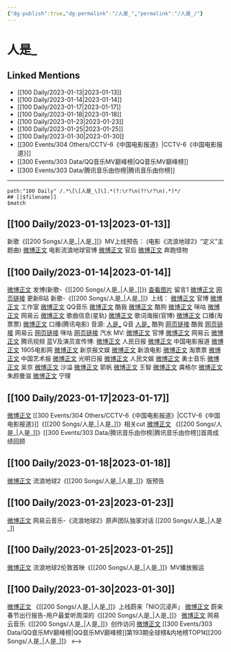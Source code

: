 ```yaml
---
{"dg-publish":true,"dg-permalink":"/人是_","permalink":"/人是_/"}
---
```


# 人是_

## Linked Mentions
- [[100 Daily/2023-01-13\|2023-01-13]]
- [[100 Daily/2023-01-14\|2023-01-14]]
- [[100 Daily/2023-01-17\|2023-01-17]]
- [[100 Daily/2023-01-18\|2023-01-18]]
- [[100 Daily/2023-01-23\|2023-01-23]]
- [[100 Daily/2023-01-25\|2023-01-25]]
- [[100 Daily/2023-01-30\|2023-01-30]]
- [[300 Events/304 Others/CCTV-6《中国电影报道》\|CCTV-6《中国电影报道》]]
- [[300 Events/303 Data/QQ音乐MV巅峰榜\|QQ音乐MV巅峰榜]]
- [[300 Events/303 Data/腾讯音乐由你榜\|腾讯音乐由你榜]]


---

```expander
path:"100 Daily" /.*\[\[人是_\]\].*(?:\r?\n(?!\r?\n).*)*/
## [[$filename]]
$match
```
## [[100 Daily/2023-01-13\|2023-01-13]]
新歌《[[200 Songs/人是_\|人是_]]》MV上线预告：
(电影《流浪地球2》“定义”主题曲)
[微博正文](https://m.weibo.cn/6436669966/4857565025933297) 电影流浪地球官博
[微博正文](https://m.weibo.cn/5248300719/4857566885060603) 官后
[微博正文](https://m.weibo.cn/5991816334/4857565739227308) 奔跑怪物
## [[100 Daily/2023-01-14\|2023-01-14]]
[微博正文](https://m.weibo.cn/1736988591/4857739652368085) 发博(新歌-《[[200 Songs/人是_\|人是_]]》)
[查看图片](https://wx4.sinaimg.cn/large/0088n2Pggy1ha3i4aozjjj30yi06rq3b.jpg) 留言1 [微博正文](https://m.weibo.cn/1736988591/4857542364367633)
[网页链接](https://weibo.cn/sinaurl?u=https%3A%2F%2Fm.bilibili.com%2Fvideo%2FBV1bY41197mq) 更新B站
新歌-《[[200 Songs/人是_\|人是_]]》上线：
[微博正文](https://m.weibo.cn/6436669966/4857786343360058) 官博
[微博正文](https://m.weibo.cn/7478855230/4857781578634241) 工作室
[微博正文](https://m.weibo.cn/2169129705/4857781402731349) QQ音乐
[微博正文](https://m.weibo.cn/1738434147/4857781406663274) 酷我
[微博正文](https://m.weibo.cn/1665103091/4857783751805037) 酷狗
[微博正文](https://m.weibo.cn/1867028705/4857781905526563) 咪咕
[微博正文](https://m.weibo.cn/1721030997/4857781398543076) 网易云
[微博正文](https://m.weibo.cn/6466290670/4857786955206314) 歌曲信息(星轨)
[微博正文](https://m.weibo.cn/6436669966/4857744216294962) 歌词海报(官博)
[微博正文](https://m.weibo.cn/2095820504/4857870895553419) 口播(淘票票)
[微博正文](https://m.weibo.cn/3861674840/4857883983086961) 口播(腾讯电影)
音源:
[人是_](https://weibo.cn/sinaurl?u=https%3A%2F%2Fi.y.qq.com%2Fv8%2Fplaysong.html%3Fsongid%3D391610675%26source%3Dyqq%26ADTAG%3Dhz_wb_sf%26channelId%3D10081987) Q音
[人是_](https://weibo.cn/sinaurl?u=https%3A%2F%2Ft4.kugou.com%2Fsong.html%3Fid%3D6NTjr27B7V3) 酷狗
[网页链接](https://weibo.cn/sinaurl?u=http%3A%2F%2Fm.kuwo.cn%2Fnewh5app%2Fplay_detail%2F258376427) 酷我
[网页链接](https://weibo.cn/sinaurl?u=https%3A%2F%2Fmusic.163.com%2F%23%2Fsong%3Fid%3D2014291207) 网易云
[网页链接](https://weibo.cn/sinaurl?u=https%3A%2F%2Fh5.nf.migu.cn%2Fapp%2Fv4%2Fp%2Fshare%2Fsong%2Findex.html%3Fid%3D600919000008814133) 咪咕
[网页链接](https://weibo.cn/sinaurl?u=https%3A%2F%2Fmusic.douyin.com%2Fqishui%2Fshare%2Ftrack%3Ftrack_id%3D7188060815067449345%26hybrid_sdk_version%3Dbullet%26auto_play_bgm%3D1%26share_platform%3Dweibo) 汽水
MV:
[微博正文](https://m.weibo.cn/6436669966/4857736103201256) 官博
[微博正文](https://m.weibo.cn/1721030997/4857737044034965) 网易云
[微博正文](https://m.weibo.cn/2591595652/4857772875187896) 腾讯视频
蓝V及演员宣传博:
[微博正文](https://m.weibo.cn/2803301701/4857739774528919) 人民日报
[微博正文](https://m.weibo.cn/1261788454/4857750268154182) 中国电影报道
[微博正文](https://m.weibo.cn/1635270132/4857743615199703) 1905电影网
[微博正文](https://m.weibo.cn/1985593262/4857747310380386) 新京报文娱
[微博正文](https://m.weibo.cn/1623886424/4857736100317741) 新浪电影
[微博正文](https://m.weibo.cn/2095820504/4857738800663598) 淘票票
[微博正文](https://m.weibo.cn/1943724947/4857769591575916) 中国艺术报
[微博正文](https://m.weibo.cn/1402977920/4857761629998892) 光明日报
[微博正文](https://m.weibo.cn/7362512027/4857778050702270) 人民文娱
[微博正文](https://m.weibo.cn/7769493497/4857737736095745) 勇士音乐
[微博正文](https://m.weibo.cn/1863847262/4857773601065076) 吴京
[微博正文](https://m.weibo.cn/1256857734/4857763378762387) 沙溢
[微博正文](https://m.weibo.cn/1229641152/4857745293447757) 郭帆
[微博正文](https://m.weibo.cn/1632538541/4857746401003313) 王智
[微博正文](https://m.weibo.cn/1654486975/4857748821642538) 龚格尔
[微博正文](https://m.weibo.cn/1785256865/4857747671090796) 朱颜曼滋
[微博正文](https://m.weibo.cn/1948110002/4857797119056036) 宁理
## [[100 Daily/2023-01-17\|2023-01-17]]
[微博正文](https://m.weibo.cn/6466290670/4858983829216534) [[300 Events/304 Others/CCTV-6《中国电影报道》\|CCTV-6《中国电影报道》]]《[[200 Songs/人是_\|人是_]]》相关cut
[微博正文](https://m.weibo.cn/6733257358/4858931148751136) 《[[200 Songs/人是_\|人是_]]》[[300 Events/303 Data/腾讯音乐由你榜\|腾讯音乐由你榜]]首周成绩回顾
## [[100 Daily/2023-01-18\|2023-01-18]]
[微博正文](https://m.weibo.cn/6436669966/4859237370435798) 流浪地球2《[[200 Songs/人是_\|人是_]]》版预告
## [[100 Daily/2023-01-23\|2023-01-23]]
[微博正文](https://m.weibo.cn/1721030997/4860695604371759) 网易云音乐-《流浪地球2》原声团队独家对话 [[200 Songs/人是_\|人是_]]
## [[100 Daily/2023-01-25\|2023-01-25]]
[微博正文](https://m.weibo.cn/7742122855/4861818776063400) 流浪地球2伦敦首映《[[200 Songs/人是_\|人是_]]》MV播放搬运
## [[100 Daily/2023-01-30\|2023-01-30]]
[微博正文](https://m.weibo.cn/5675889356/4862182363499449) 《[[200 Songs/人是_\|人是_]]》上线蔚来「NIO沉浸声」
[微博正文](https://m.weibo.cn/5675889356/4863708129662785) 蔚来春节出行报告-用户最爱听周深的《[[200 Songs/人是_\|人是_]]》
[微博正文](https://m.weibo.cn/1721030997/4863609798396443) 网易云音乐《[[200 Songs/人是_\|人是_]]》创作访问
[微博正文](https://m.weibo.cn/2169129705/4863621123802288) [[300 Events/303 Data/QQ音乐MV巅峰榜\|QQ音乐MV巅峰榜]]第193期全球榜&内地榜TOP1《[[200 Songs/人是_\|人是_]]》
<-->